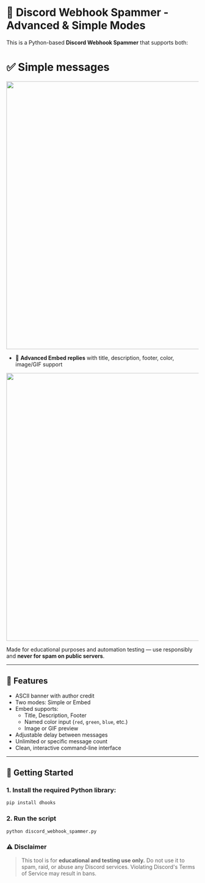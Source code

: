 ﻿# 💬 Discord Webhook Spammer - Advanced & Simple Modes

This is a Python-based **Discord Webhook Spammer** that supports both:

# ✅ **Simple messages**
<img src="https://i.imgur.com/kfo6nFa.png" width="700"/>


- 💎 **Advanced Embed replies** with title, description, footer, color, image/GIF support
<img src="https://i.imgur.com/kbzfMlh.png" width="700"/>


Made for educational purposes and automation testing — use responsibly and **never for spam on public servers**.

---

## 🧠 Features

- ASCII banner with author credit
- Two modes: Simple or Embed
- Embed supports:
  - Title, Description, Footer
  - Named color input (`red`, `green`, `blue`, etc.)
  - Image or GIF preview
- Adjustable delay between messages
- Unlimited or specific message count
- Clean, interactive command-line interface

---

## 🚀 Getting Started

### 1. Install the required Python library:

```bash
pip install dhooks
```

### 2. Run the script
```bash
python discord_webhook_spammer.py
```

### ⚠️ Disclaimer
> This tool is for **educational and testing use only.**
Do not use it to spam, raid, or abuse any Discord services.
Violating Discord's Terms of Service may result in bans.

